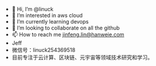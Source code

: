 - 👋 Hi, I’m @linuck
- 👀 I’m interested in aws cloud
- 🌱 I’m currently learning devops
- 💞️ I’m looking to collaborate on all the github 
- 📫 How to reach me   jinfeng.lin@hanweie.com
- Jeff
- 微信号：linuck254369518
- 目前专注于云计算、区块链、元宇宙等领域技术研究和学习。

<!---
linuck/linuck is a ✨ special ✨ repository because its `README.md` (this file) appears on your GitHub profile.
You can click the Preview link to take a look at your changes.
--->
